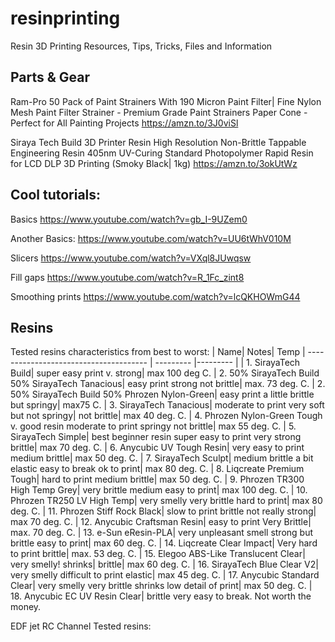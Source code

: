 # resinprinting
Resin 3D Printing Resources, Tips, Tricks, Files and Information


## Parts & Gear

Ram-Pro 50 Pack of Paint Strainers With 190 Micron Paint Filter| Fine Nylon Mesh Paint Filter Strainer - Premium Grade Paint Strainers Paper Cone - Perfect for All Painting Projects
https://amzn.to/3J0viSl

Siraya Tech Build 3D Printer Resin High Resolution Non-Brittle Tappable Engineering Resin 405nm UV-Curing Standard Photopolymer Rapid Resin for LCD DLP 3D Printing (Smoky Black| 1kg)
https://amzn.to/3okUtWz

## Cool tutorials:

Basics https://www.youtube.com/watch?v=gb_I-9UZem0

Another Basics: https://www.youtube.com/watch?v=UU6tWhV010M

Slicers https://www.youtube.com/watch?v=VXql8JUwqsw

Fill gaps https://www.youtube.com/watch?v=R_1Fc_zint8

Smoothing prints https://www.youtube.com/watch?v=lcQKHOWmG44

## Resins 

Tested resins characteristics from best to worst:
| Name| Notes| Temp
| -------------------------------------- | --------- |--------- |
| 1. SirayaTech Build| super easy print v. strong| max 100 deg C. 
| 2. 50% SirayaTech Build 50% SirayaTech Tanacious| easy print strong not brittle| max. 73 deg. C.
| 2. 50% SirayaTech Build 50% Phrozen Nylon-Green| easy print a little brittle but springy| max75 C.
| 3. SirayaTech Tanacious| moderate to print very soft but not springy| not brittle| max 40 deg. C.
| 4. Phrozen Nylon-Green Tough v. good resin moderate to print springy not brittle| max 55 deg. C.
| 5. SirayaTech Simple| best beginner resin super easy to print very strong brittle| max 70 deg. C.
| 6. Anycubic UV Tough Resin| very easy to print medium brittle| max 50 deg. C.
| 7. SirayaTech Sculpt| medium brittle a bit elastic easy to break ok to print| max 80 deg. C.
| 8. Liqcreate Premium Tough| hard to print medium brittle| max 50 deg. C.
| 9. Phrozen TR300 High Temp Grey| very brittle medium easy to print| max 100 deg. C.
| 10. Phrozen TR250 LV High Temp| very smelly very brittle hard to print| max 80 deg. C.
| 11. Phrozen Stiff Rock Black| slow to print brittle not really strong| max 70 deg. C.
| 12. Anycubic Craftsman Resin| easy to print Very Brittle| max. 70 deg. C.
| 13. e-Sun eResin-PLA| very unpleasant smell strong but brittle easy to print|  max 60 deg. C.
| 14. Liqcreate Clear Impact| Very hard to print brittle| max. 53 deg. C.
| 15. Elegoo ABS-Like Translucent Clear| very smelly! shrinks| brittle| max 60 deg. C.
| 16. SirayaTech Blue Clear V2| very smelly difficult to print elastic| max 45 deg. C.
| 17. Anycubic Standard Clear| very smelly very brittle shrinks low detail of print| max 50 deg. C.
| 18. Anycubic EC UV Resin Clear| brittle very easy to break. Not worth the money.

EDF jet RC Channel Tested resins: